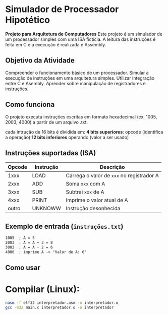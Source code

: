 # Simulador de Processador Hipotético

**Projeto para Arquitetura de Computadores**
Este projeto é um simulador de um processador simples com uma ISA fictícia.
A leitura das instruções é feita em C e a execução é realizada e Assembly.

## Objetivo da Atividade
 Compreender o funcionamento básico de um processador.
 Simular a execução de instruções em uma arquitetura simples.
 Utilizar integração entre C e Asembly.
 Aprender sobre manipulação de registradores e instruções.

 ## Como funciona
 O projeto executa instruções escritas em formato hexadecimal (ex: 1005, 2003, 4000) a partir de um arquivo .txt.

 cada intrução de 16 bits é dividida em:
  **4 bits superiores**: opcode (identifica a operação)
  **12 bits inferiores** operando (valor a ser usado)

  ## Instruções suportadas (ISA)
  | Opcode | Instrução | Descrição |
  |--------|-----------|-----------|
  |  1xxx  |   LOAD    | Carrega o valor de `xxx` no registrador A |
  |  2xxx  |   ADD     | Soma `xxx` com A |
  |  3xxx  |   SUB     | Subtrai `xxx` de A |
  |  4xxx  |   PRINT   | Imprime o valor atual de A |
  |  outro |   UNKNOWW | Instrução desonhecida |

  ## Exemplo de entrada (`instruções.txt`)
  ```txt
  1005  ; A = 5
  2003  ; A = A + 3 = 8
  3002  ; A = A - 2 = 6
  4000  ; imprime A -> "Valor de A: 6"
  ```
  

## Como usar
# Compilar (Linux):

```bash
nasm -f elf32 interpretador.asm -o interpretador.o
gcc -m32 main.c interpretador.o -o interpretador
```

